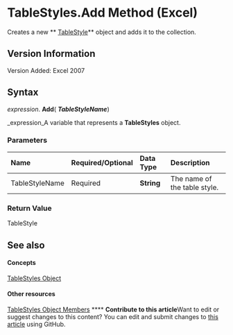 
# TableStyles.Add Method (Excel)

Creates a new  ** [TableStyle](191a5c2c-ecf4-f88a-1639-be7ee9c369c3.md)** object and adds it to the collection.


## Version Information

Version Added: Excel 2007 


## Syntax

 _expression_. **Add**( **_TableStyleName_**)

 _expression_A variable that represents a  **TableStyles** object.


### Parameters



|**Name**|**Required/Optional**|**Data Type**|**Description**|
|:-----|:-----|:-----|:-----|
|TableStyleName|Required| **String**|The name of the table style.|

### Return Value

TableStyle


## See also


#### Concepts


 [TableStyles Object](952da370-51cb-b1e0-a413-15cb558099b5.md)
#### Other resources


 [TableStyles Object Members](f358cc3f-b732-aff3-467b-c1ce9d182bd7.md)
****   **Contribute to this article**Want to edit or suggest changes to this content? You can edit and submit changes to  [this article](https://github.com/jhershey00/VBA_Excel_Test/OpenXMLCon/articles/90f8f3ff-91e5-c2c5-f3c6-b19ec174270f.md) using GitHub.

